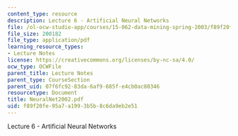 ```yaml
---
content_type: resource
description: Lecture 6 - Artificial Neural Networks
file: /ol-ocw-studio-app/courses/15-062-data-mining-spring-2003/f89f20fe95a7a1993b5b8c6da9eb2e51_NeuralNet2002.pdf
file_size: 200182
file_type: application/pdf
learning_resource_types:
- Lecture Notes
license: https://creativecommons.org/licenses/by-nc-sa/4.0/
ocw_type: OCWFile
parent_title: Lecture Notes
parent_type: CourseSection
parent_uid: 07f6fc92-83da-6af9-685f-e4cb0ac80346
resourcetype: Document
title: NeuralNet2002.pdf
uid: f89f20fe-95a7-a199-3b5b-8c6da9eb2e51
---
```

Lecture 6 - Artificial Neural Networks